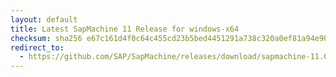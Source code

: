 ```yaml
---
layout: default
title: Latest SapMachine 11 Release for windows-x64
checksum: sha256 e67c161d4f0c64c455cd23b5bed4451291a738c320a0ef81a94e9041c1a14c64
redirect_to:
  - https://github.com/SAP/SapMachine/releases/download/sapmachine-11.0.19/sapmachine-jdk-11.0.19_windows-x64_bin.zip
---
```

